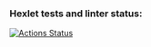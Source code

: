 ### Hexlet tests and linter status:
[![Actions Status](https://github.com/Elena-Orekhova/layout-designer-project-56/workflows/hexlet-check/badge.svg)](https://github.com/Elena-Orekhova/layout-designer-project-56/actions)